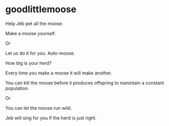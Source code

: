 # goodlittlemoose

Help Jeb pet all the moose.

Make a moose yourself.

Or

Let us do it for you. Auto-moose.

How big is your herd?

Every time you make a moose it will make another.

You can kill the moose before it produces offspring to manintain a constant population.

Or

You can let the moose run wild.

Jeb will sing for you if the herd is just right.
